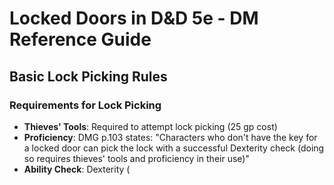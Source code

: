 # Locked Doors in D&D 5e - DM Reference Guide

## Basic Lock Picking Rules

### Requirements for Lock Picking
- **Thieves' Tools**: Required to attempt lock picking (25 gp cost)
- **Proficiency**: DMG p.103 states: "Characters who don't have the key for a locked door can pick the lock with a successful Dexterity check (doing so requires thieves' tools and proficiency in their use)"
- **Ability Check**: Dexterity (
